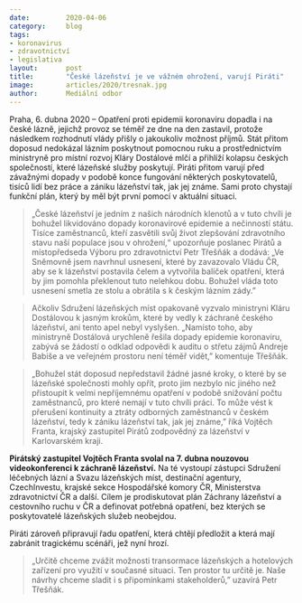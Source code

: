 ```yaml
---
date:         2020-04-06
category:     blog
tags:         
- koronavirus 
- zdravotnictví 
- legislativa
layout:       post
title:        "České lázeňství je ve vážném ohrožení, varují Piráti"
image:        articles/2020/tresnak.jpg
author:       Mediální odbor
--- 
```


Praha, 6. dubna 2020 – Opatření proti epidemii koronaviru dopadla i na české lázně, jejichž provoz se téměř ze dne na den zastavil, protože následkem rozhodnutí vlády přišly o jakoukoliv možnost příjmů. Stát přitom doposud nedokázal lázním poskytnout pomocnou ruku a prostřednictvím ministryně pro místní rozvoj Kláry Dostálové mlčí a přihlíží kolapsu českých společností, které lázeňské služby poskytují. Piráti přitom varují před závažnými dopady v podobě konce fungování některých poskytovatelů, tisíců lidí bez práce a zániku lázeňství tak, jak jej známe. Sami proto chystají funkční plán, který by měl být první pomocí v aktuální situaci.

> „České lázeňství je jedním z našich národních klenotů a v tuto chvíli je bohužel likvidováno dopady koronavirové epidemie a nečinností státu. Tisíce zaměstnanců, kteří zasvětili svůj život zlepšování zdravotního stavu naší populace jsou v ohrožení,“ upozorňuje poslanec Pirátů a místopředseda Výboru pro zdravotnictví Petr Třešňák a dodává: „Ve Sněmovně jsem navrhnul usnesení, které by zavazovalo Vládu ČR, aby se k lázeňství postavila čelem a vytvořila balíček opatření, která by jim pomohla překlenout tuto nelehkou dobu. Bohužel vláda toto usnesení smetla ze stolu a obrátila s k českým lázním zády.”

> Ačkoliv Sdružení lázeňských míst opakovaně vyzvalo ministryni Kláru Dostálovou k jasným krokům, které by vedly k záchraně českého lázeňství, ani tento apel nebyl vyslyšen. „Namísto toho, aby ministryně Dostálová urychleně řešila dopady epidemie koronaviru, zabývá se žádostí o odklad odpovědi k auditu o střetu zájmů Andreje Babiše a ve veřejném prostoru není téměř vidět,” komentuje Třešňák.

> „Bohužel stát doposud nepředstavil žádné jasné kroky, o které by se lázeňské společnosti mohly opřít, proto jim nezbylo nic jiného než přistoupit k velmi nepříjemnému opatření v podobě snižování počtu zaměstnanců, pro které nemají v tuto chvíli práci. To může vést k přerušení kontinuity a ztráty odborných zaměstnanců v českém lázeňství, tedy k zániku lázeňství tak, jak jej známe,” říká Vojtěch Franta, krajský zastupitel Pirátů zodpovědný za lázeňství v Karlovarském kraji.

**Pirátský zastupitel Vojtěch Franta svolal na 7. dubna nouzovou videokonferenci k záchraně lázeňství.** Na té vystoupí zástupci Sdružení léčebných lázní a Svazu lázeňských míst, destinační agentury, CzechInvestu, krajské sekce Hospodářské komory ČR, Ministerstva zdravotnictví ČR a další. Cílem je prodiskutovat plán Záchrany lázeňství a cestovního ruchu v ČR a definovat potřebná opatření, bez kterých se poskytovatelé lázeňských služeb neobejdou.

Piráti zároveň připravují řadu opatření, která chtějí předložit a která mají zabránit tragickému scénáři, jež nyní hrozí.

> „Určitě chceme zvážit možnosti transormace lázeňských a hotelových zařízení pro využití v současné situaci. Ten prostor tu určitě je. Naše návrhy chceme sladit i s připomínkami stakeholderů,” uzavírá Petr Třešňák.
